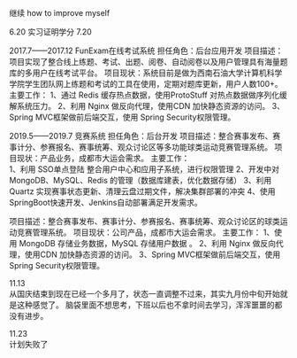 继续
how to improve myself

6.20 
实习证明学分
7.20

2017.7——2017.12	FunExam在线考试系统
担任角色：后台应用开发
项目描述：项目实现了整合线上练题、考试、出题、阅卷、自动阅卷以及用户管理具有海量题库的多用户在线考试平台。
项目现状：系统目前是做为西南石油大学计算机科学学院学生团队网上练题和考试的工具在使用，定期对题库更新，用户人数100+。
主要工作：
1、通过 Redis 缓存热点数据，使用ProtoStuff 对热点数据做序列化缓解系统压力。
2、利用 Nginx 做反向代理，使用CDN 加快静态资源的访问。
3、Spring MVC框架做前后端交互，使用 Spring Security权限管理。

2019.5——2019.7	竞赛系统
担任角色：后台开发
项目描述：整合赛事发布、赛事计分、参赛报名、赛事统筹、观众讨论区等多功能球类运动竞赛管理系统。
项目现状：产品业务，成都市大运会需求。
主要工作：   
1、利用 SSO单点登陆 整合用户中心和应用子系统，进行权限管理
2、开发中对 MongoDB、MySQL、Redis 的管理（数据库建表，优化数据存储） 
3、利用 Quartz 实现赛事状态更新、清理云盘过期文件，解决集群部署的冲突
4、使用 SpringBoot快速开发、Jenkins自动部署满足开发需求。
    
项目描述：整合赛事发布、赛事计分、参赛报名、赛事统筹、观众讨论区的球类运动竞赛管理系统。
项目现状：公司产品，成都市大运会需求。
主要工作：
1、使用 MongoDB 存储业务数据，MySQL 存储用户数据 。
2、利用 Nginx 做反向代理，使用CDN 加快静态资源的访问。
3、Spring MVC框架做前后端交互，使用 Spring Security权限管理。

11.13  
从国庆结束到现在已经一个多月了，状态一直调整不过来，其实九月份中旬开始就是这种感觉了。
脑袋里面不想思考，下班以后也不拿时间去学习，浑浑噩噩的都没有进步。

11.23   
计划失败了

